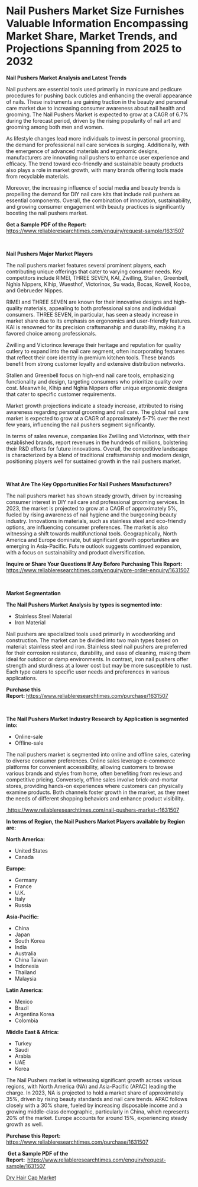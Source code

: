 <p><h1>Nail Pushers Market Size Furnishes Valuable Information Encompassing Market Share, Market Trends, and Projections Spanning from 2025 to 2032</h1></p><p><strong>Nail Pushers Market Analysis and Latest Trends</strong></p>
<p><p>Nail pushers are essential tools used primarily in manicure and pedicure procedures for pushing back cuticles and enhancing the overall appearance of nails. These instruments are gaining traction in the beauty and personal care market due to increasing consumer awareness about nail health and grooming. The Nail Pushers Market is expected to grow at a CAGR of 6.7% during the forecast period, driven by the rising popularity of nail art and grooming among both men and women.</p><p>As lifestyle changes lead more individuals to invest in personal grooming, the demand for professional nail care services is surging. Additionally, with the emergence of advanced materials and ergonomic designs, manufacturers are innovating nail pushers to enhance user experience and efficacy. The trend toward eco-friendly and sustainable beauty products also plays a role in market growth, with many brands offering tools made from recyclable materials. </p><p>Moreover, the increasing influence of social media and beauty trends is propelling the demand for DIY nail care kits that include nail pushers as essential components. Overall, the combination of innovation, sustainability, and growing consumer engagement with beauty practices is significantly boosting the nail pushers market.</p></p>
<p><strong>Get a Sample PDF of the Report:&nbsp;</strong> <a href="https://www.reliableresearchtimes.com/enquiry/request-sample/1631507?utm_campaign=2198&utm_medium=2&utm_source=Github&utm_content=ia&utm_term=08022025&utm_id=nail-pushers">https://www.reliableresearchtimes.com/enquiry/request-sample/1631507</a></p>
<p>&nbsp;</p>
<p><strong>Nail Pushers Major Market Players</strong></p>
<p><p>The nail pushers market features several prominent players, each contributing unique offerings that cater to varying consumer needs. Key competitors include RIMEI, THREE SEVEN, KAI, Zwilling, Stallen, Greenbell, Nghia Nippers, Klhip, Wuesthof, Victorinox, Su wada, Bocas, Kowell, Kooba, and Gebrueder Nippes.</p><p>RIMEI and THREE SEVEN are known for their innovative designs and high-quality materials, appealing to both professional salons and individual consumers. THREE SEVEN, in particular, has seen a steady increase in market share due to its emphasis on ergonomics and user-friendly features. KAI is renowned for its precision craftsmanship and durability, making it a favored choice among professionals. </p><p>Zwilling and Victorinox leverage their heritage and reputation for quality cutlery to expand into the nail care segment, often incorporating features that reflect their core identity in premium kitchen tools. These brands benefit from strong customer loyalty and extensive distribution networks.</p><p>Stallen and Greenbell focus on high-end nail care tools, emphasizing functionality and design, targeting consumers who prioritize quality over cost. Meanwhile, Klhip and Nghia Nippers offer unique ergonomic designs that cater to specific customer requirements.</p><p>Market growth projections indicate a steady increase, attributed to rising awareness regarding personal grooming and nail care. The global nail care market is expected to grow at a CAGR of approximately 5-7% over the next few years, influencing the nail pushers segment significantly.</p><p>In terms of sales revenue, companies like Zwilling and Victorinox, with their established brands, report revenues in the hundreds of millions, bolstering their R&D efforts for future innovations. Overall, the competitive landscape is characterized by a blend of traditional craftsmanship and modern design, positioning players well for sustained growth in the nail pushers market.</p></p>
<p>&nbsp;</p>
<p><strong>What Are The Key Opportunities For Nail Pushers Manufacturers?</strong></p>
<p><p>The nail pushers market has shown steady growth, driven by increasing consumer interest in DIY nail care and professional grooming services. In 2023, the market is projected to grow at a CAGR of approximately 5%, fueled by rising awareness of nail hygiene and the burgeoning beauty industry. Innovations in materials, such as stainless steel and eco-friendly options, are influencing consumer preferences. The market is also witnessing a shift towards multifunctional tools. Geographically, North America and Europe dominate, but significant growth opportunities are emerging in Asia-Pacific. Future outlook suggests continued expansion, with a focus on sustainability and product diversification.</p></p>
<p><strong>Inquire or Share Your Questions If Any Before Purchasing This Report:</strong> <a href="https://www.reliableresearchtimes.com/enquiry/pre-order-enquiry/1631507?utm_campaign=2198&utm_medium=2&utm_source=Github&utm_content=ia&utm_term=08022025&utm_id=nail-pushers">https://www.reliableresearchtimes.com/enquiry/pre-order-enquiry/1631507</a></p>
<p>&nbsp;</p>
<p><strong>Market Segmentation</strong></p>
<p><strong>The Nail Pushers Market Analysis by types is segmented into:</strong></p>
<p><ul><li>Stainless Steel Material</li><li>Iron Material</li></ul></p>
<p><p>Nail pushers are specialized tools used primarily in woodworking and construction. The market can be divided into two main types based on material: stainless steel and iron. Stainless steel nail pushers are preferred for their corrosion resistance, durability, and ease of cleaning, making them ideal for outdoor or damp environments. In contrast, iron nail pushers offer strength and sturdiness at a lower cost but may be more susceptible to rust. Each type caters to specific user needs and preferences in various applications.</p></p>
<p><strong>Purchase this Report:&nbsp;</strong><a href="https://www.reliableresearchtimes.com/purchase/1631507?utm_campaign=2198&utm_medium=2&utm_source=Github&utm_content=ia&utm_term=08022025&utm_id=nail-pushers">https://www.reliableresearchtimes.com/purchase/1631507</a></p>
<p>&nbsp;</p>
<p><strong>The Nail Pushers Market Industry Research by Application is segmented into:</strong></p>
<p><ul><li>Online-sale</li><li>Offline-sale</li></ul></p>
<p><p>The nail pushers market is segmented into online and offline sales, catering to diverse consumer preferences. Online sales leverage e-commerce platforms for convenient accessibility, allowing customers to browse various brands and styles from home, often benefiting from reviews and competitive pricing. Conversely, offline sales involve brick-and-mortar stores, providing hands-on experiences where customers can physically examine products. Both channels foster growth in the market, as they meet the needs of different shopping behaviors and enhance product visibility.</p></p>
<p><a href="https://www.reliableresearchtimes.com/nail-pushers-market-r1631507?utm_campaign=2198&utm_medium=2&utm_source=Github&utm_content=ia&utm_term=08022025&utm_id=nail-pushers">&nbsp;https://www.reliableresearchtimes.com/nail-pushers-market-r1631507</a></p>
<p><strong>In terms of Region, the Nail Pushers Market Players available by Region are:</strong></p>
<p>
    <p> <strong> North America: </strong>
        <ul>
            <li>United States</li>
            <li>Canada</li>
        </ul>
        </p> 
    <p> <strong> Europe: </strong>
        <ul>
            <li>Germany</li>
            <li>France</li>
            <li>U.K.</li>
            <li>Italy</li>
            <li>Russia</li>
        </ul>
        </p> 
    <p> <strong> Asia-Pacific: </strong>
        <ul>
            <li>China</li>
            <li>Japan</li>
            <li>South Korea</li>
            <li>India</li>
            <li>Australia</li>
            <li>China Taiwan</li>
            <li>Indonesia</li>
            <li>Thailand</li>
            <li>Malaysia</li>
        </ul>
        </p> 
    <p> <strong> Latin America: </strong>
        <ul>
            <li>Mexico</li>
            <li>Brazil</li>
            <li>Argentina Korea</li>
            <li>Colombia</li>
        </ul>
        </p> 
    <p> <strong> Middle East & Africa: </strong>
        <ul>
            <li>Turkey</li>
            <li>Saudi</li>
            <li>Arabia</li>
            <li>UAE</li>
            <li>Korea</li>
        </ul>
    </p>
    </p>
<p><p>The Nail Pushers market is witnessing significant growth across various regions, with North America (NA) and Asia-Pacific (APAC) leading the charge. In 2023, NA is projected to hold a market share of approximately 35%, driven by rising beauty standards and nail care trends. APAC follows closely with a 30% share, fueled by increasing disposable income and a growing middle-class demographic, particularly in China, which represents 20% of the market. Europe accounts for around 15%, experiencing steady growth as well.</p></p>
<p><strong>Purchase this Report: </strong><a href="https://www.reliableresearchtimes.com/purchase/1631507?utm_campaign=2198&utm_medium=2&utm_source=Github&utm_content=ia&utm_term=08022025&utm_id=nail-pushers">https://www.reliableresearchtimes.com/purchase/1631507</a></p>
<p>&nbsp;<strong>Get a Sample PDF of the Report:&nbsp;&nbsp;</strong><a href="https://www.reliableresearchtimes.com/enquiry/request-sample/1631507?utm_campaign=2198&utm_medium=2&utm_source=Github&utm_content=ia&utm_term=08022025&utm_id=nail-pushers">https://www.reliableresearchtimes.com/enquiry/request-sample/1631507</a></p>
<p><strong></strong></p>
<p><p><a href="https://github.com/klindsey95/Market-Research-Report-List-1/blob/main/dry-hair-cap-market.md?utm_campaign=2198&utm_medium=2&utm_source=Github&utm_content=ia&utm_term=08022025&utm_id=nail-pushers">Dry Hair Cap Market</a></p></p>
